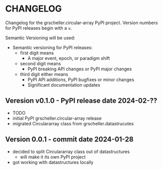 # CHANGELOG

Changelog for the grscheller.circular-array PyPI project.
Version numbers for PyPI releases begin with a `v`.

Semantic Versioning will be used:

* Semantic versioning for PyPI releases:
  * first digit means
    * A major event, epoch, or paradigm shift
  * second digit means
    * PyPI breaking API changes or PyPI major changes
  * third digit either means
    * PyPI API additions, PyPI bugfixes or minor changes
    * Significant documentation updates

## Veresion v0.1.0 - PyPI release date 2024-02-??

* TODO
* initial PyPI grscheller.circular-array release
* migrated Circulararray class from grscheller.datastrucutes

## Version 0.0.1 - commit date 2024-01-28

* decided to split Circulararray class out of datastructures
  * will make it its own PyPI project
* got working with datastructures locally
